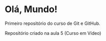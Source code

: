 # Olá, Mundo!
 Primeiro repositório do curso de Git e GitHub.

 Repositório criado na aula 5 (Curso em Vídeo)
